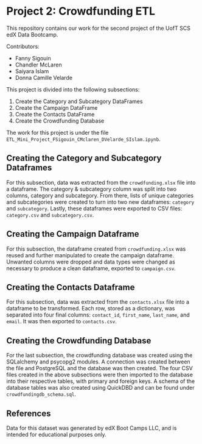 # Project 2: Crowdfunding ETL

This repository contains our work for the second project of the UofT SCS edX Data Bootcamp.

Contributors:
- Fanny Sigouin
- Chandler McLaren
- Saiyara Islam
- Donna Camille Velarde

This project is divided into the following subsections:

1. Create the Category and Subcategory DataFrames
2. Create the Campaign DataFrame
3. Create the Contacts DataFrame
4. Create the Crowdfunding Database

The work for this project is under the file `ETL_Mini_Project_FSigouin_CMclaren_DVelarde_SIslam.ipynb`.

## Creating the Category and Subcategory Dataframes

For this subsection, data was extracted from the `crowdfunding.xlsx` file into a dataframe. The category & subcategory column was split into two columns, category and subcategory. From there, lists of unique categories and subcategories were created to turn into two new dataframes: `category` and `subcategory`. Lastly, these dataframes were exported to CSV files: `category.csv` and `subcategory.csv`.

## Creating the Campaign Dataframe

For this subsection, the dataframe created from `crowdfunding.xlsx` was reused and further manipulated to create the campaign dataframe. Unwanted columns were dropped and data types were changed as necessary to produce a clean dataframe, exported to `campaign.csv`.

## Creating the Contacts Dataframe

For this subsection, data was extracted from the `contacts.xlsx` file into a dataframe to be transformed. Each row, stored as a dictionary, was separated into four final columns: `contact_id`, `first_name`, `last_name`, and `email`. It was then exported to `contacts.csv`.

## Creating the Crowdfunding Database

For the last subsection, the crowdfunding database was created using the SQLalchemy and psycopg2 modules. A connection was created between the file and PostgreSQL and the database was then created. The four CSV files created in the above subsections were then imported to the database into their respective tables, with primary and foreign keys. A schema of the database tables was also created using QuickDBD and can be found under `crowdfundingdb_schema.sql`.

## References
Data for this dataset was generated by edX Boot Camps LLC, and is intended for educational purposes only.